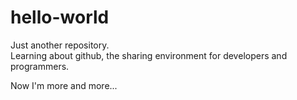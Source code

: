 # hello-world
Just another repository. </br>
Learning about github, the sharing environment for developers and programmers.

Now I'm more and more...
